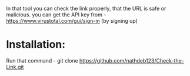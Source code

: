 In that tool you can check the link properly, that the URL is safe or malicious.
you can get the API key from - https://www.virustotal.com/gui/sign-in (by signing up)
# Installation:
Run that command - 
git clone https://github.com/nathdeb123/Check-the-Link.git
